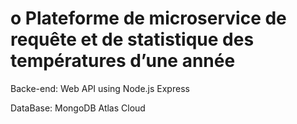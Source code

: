 # o	Plateforme de microservice de requête et de statistique des températures d’une année

Backe-end: Web API using Node.js Express

DataBase: MongoDB Atlas Cloud

